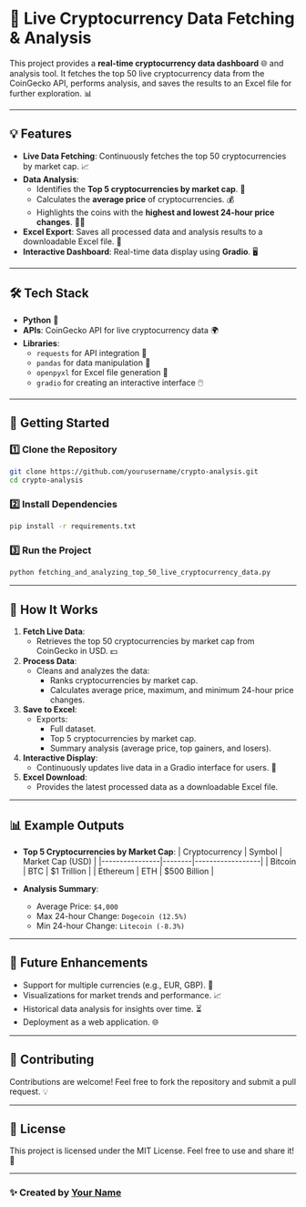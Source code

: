 # 🚀 Live Cryptocurrency Data Fetching & Analysis

This project provides a **real-time cryptocurrency data dashboard** 🌐 and analysis tool. It fetches the top 50 live cryptocurrency data from the CoinGecko API, performs analysis, and saves the results to an Excel file for further exploration. 📊

---

## 💡 Features
- **Live Data Fetching**: Continuously fetches the top 50 cryptocurrencies by market cap. 📈
- **Data Analysis**:
  - Identifies the **Top 5 cryptocurrencies by market cap**. 🥇
  - Calculates the **average price** of cryptocurrencies. 💰
  - Highlights the coins with the **highest and lowest 24-hour price changes**. 🔼🔽
- **Excel Export**: Saves all processed data and analysis results to a downloadable Excel file. 📄
- **Interactive Dashboard**: Real-time data display using **Gradio**. 🖥️

---

## 🛠️ Tech Stack
- **Python** 🐍
- **APIs**: CoinGecko API for live cryptocurrency data 🌍
- **Libraries**:
  - `requests` for API integration 🔗
  - `pandas` for data manipulation 📑
  - `openpyxl` for Excel file generation 📘
  - `gradio` for creating an interactive interface 🖱️

---

## 🚀 Getting Started

### 1️⃣ Clone the Repository
```bash
git clone https://github.com/yourusername/crypto-analysis.git
cd crypto-analysis
```

### 2️⃣ Install Dependencies
```bash
pip install -r requirements.txt
```

### 3️⃣ Run the Project
```bash
python fetching_and_analyzing_top_50_live_cryptocurrency_data.py
```

---

## 🎨 How It Works
1. **Fetch Live Data**:
   - Retrieves the top 50 cryptocurrencies by market cap from CoinGecko in USD. 💵
2. **Process Data**:
   - Cleans and analyzes the data:
     - Ranks cryptocurrencies by market cap.
     - Calculates average price, maximum, and minimum 24-hour price changes.
3. **Save to Excel**:
   - Exports:
     - Full dataset.
     - Top 5 cryptocurrencies by market cap.
     - Summary analysis (average price, top gainers, and losers).
4. **Interactive Display**:
   - Continuously updates live data in a Gradio interface for users. 🔄
5. **Excel Download**:
   - Provides the latest processed data as a downloadable Excel file.

---

## 📊 Example Outputs
- **Top 5 Cryptocurrencies by Market Cap**:
  | Cryptocurrency | Symbol | Market Cap (USD) |
  |----------------|--------|------------------|
  | Bitcoin        | BTC    | $1 Trillion      |
  | Ethereum       | ETH    | $500 Billion     |

- **Analysis Summary**:
  - Average Price: `$4,000`
  - Max 24-hour Change: `Dogecoin (12.5%)`
  - Min 24-hour Change: `Litecoin (-8.3%)`

---

## 🔮 Future Enhancements
- Support for multiple currencies (e.g., EUR, GBP). 💱
- Visualizations for market trends and performance. 📈
- Historical data analysis for insights over time. ⏳
- Deployment as a web application. 🌐

---

## 🤝 Contributing
Contributions are welcome! Feel free to fork the repository and submit a pull request. 💡

---

## 📜 License
This project is licensed under the MIT License. Feel free to use and share it! 📄

---

### ✨ Created by [Your Name](https://github.com/nikhil07897)
```
